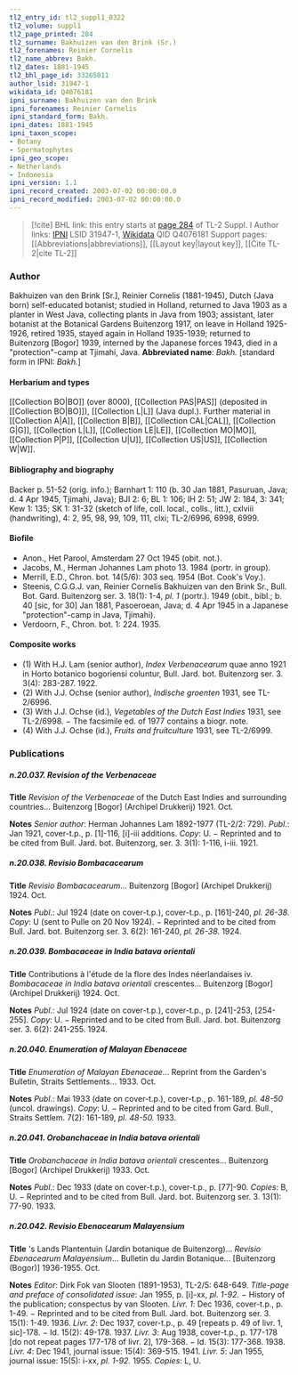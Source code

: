 ```yaml
---
tl2_entry_id: tl2_suppl1_0322
tl2_volume: suppl1
tl2_page_printed: 284
tl2_surname: Bakhuizen van den Brink (Sr.)
tl2_forenames: Reinier Cornelis
tl2_name_abbrev: Bakh.
tl2_dates: 1881-1945
tl2_bhl_page_id: 33265011
author_lsid: 31947-1
wikidata_id: Q4076181
ipni_surname: Bakhuizen van den Brink
ipni_forenames: Reinier Cornelis
ipni_standard_form: Bakh.
ipni_dates: 1881-1945
ipni_taxon_scope: 
- Botany
- Spermatophytes
ipni_geo_scope: 
- Netherlands
- Indonesia
ipni_version: 1.1
ipni_record_created: 2003-07-02 00:00:00.0
ipni_record_modified: 2003-07-02 00:00:00.0
---
```


> [!cite] BHL link: this entry starts at [page 284](https://www.biodiversitylibrary.org/page/33265011) of TL-2 Suppl. I
> Author links: [IPNI](https://www.ipni.org/a/31947-1) LSID 31947-1, [Wikidata](https://www.wikidata.org/wiki/Q4076181) QID Q4076181
> Support pages: [[Abbreviations|abbreviations]], [[Layout key|layout key]], [[Cite TL-2|cite TL-2]]

### Author

Bakhuizen van den Brink \[Sr.\], Reinier Cornelis (1881-1945), Dutch (Java born) self-educated botanist; studied in Holland, returned to Java 1903 as a planter in West Java, collecting plants in Java from 1903; assistant, later botanist at the Botanical Gardens Buitenzorg 1917, on leave in Holland 1925-1926, retired 1935, stayed again in Holland 1935-1939; returned to Buitenzorg \[Bogor\] 1939, interned by the Japanese forces 1943, died in a "protection"-camp at Tjimahi, Java. 
**Abbreviated name**: *Bakh.* \[standard form in IPNI: *Bakh.*\]

#### Herbarium and types

[[Collection BO|BO]] (over 8000), [[Collection PAS|PAS]] (deposited in [[Collection BO|BO]]), [[Collection L|L]] (Java dupl.). Further material in [[Collection A|A]], [[Collection B|B]], [[Collection CAL|CAL]], [[Collection G|G]], [[Collection L|L]], [[Collection LE|LE]], [[Collection MO|MO]], [[Collection P|P]], [[Collection U|U]], [[Collection US|US]], [[Collection W|W]].

#### Bibliography and biography

Backer p. 51-52 (orig. info.); Barnhart 1: 110 (b. 30 Jan 1881, Pasuruan, Java; d. 4 Apr 1945, Tjimahi, Java); BJI 2: 6; BL 1: 106; IH 2: 51; JW 2: 184, 3: 341; Kew 1: 135; SK 1: 31-32 (sketch of life, coll. local., colls., litt.), cxlviii (handwriting), 4: 2, 95, 98, 99, 109, 111, clxi; TL-2/6996, 6998, 6999.

#### Biofile

- Anon., Het Parool, Amsterdam 27 Oct 1945 (obit. not.).
- Jacobs, M., Herman Johannes Lam photo 13. 1984 (portr. in group).
- Merrill, E.D., Chron. bot. 14(5/6): 303 seq. 1954 (Bot. Cook's Voy.).
- Steenis, C.G.G.J. van, Reinier Cornelis Bakhuizen van den Brink Sr., Bull. Bot. Gard. Buitenzorg ser. 3. 18(1): 1-4, *pl. 1* (portr.). 1949 (obit., bibl.; b. 40 \[sic, for 30\] Jan 1881, Pasoeroean, Java; d. 4 Apr 1945 in a Japanese "protection"-camp in Java, Tjimahi).
- Verdoorn, F., Chron. bot. 1: 224. 1935.

#### Composite works

- (1) With H.J. Lam (senior author), *Index Verbenacearum* quae anno 1921 in Horto botanico bogoriensi coluntur, Bull. Jard. bot. Buitenzorg ser. 3. 3(4): 283-287. 1922.
- (2) With J.J. Ochse (senior author), *Indische groenten* 1931, see TL-2/6996.
- (3) With J.J. Ochse (id.), *Vegetables of the Dutch East Indies* 1931, see TL-2/6998. − The facsimile ed. of 1977 contains a biogr. note.
- (4) With J.J. Ochse (id.), *Fruits and fruitculture* 1931, see TL-2/6999.

### Publications

##### n.20.037. Revision of the Verbenaceae

**Title**
*Revision of the Verbenaceae* of the Dutch East Indies and surrounding countries... Buitenzorg \[Bogor\] (Archipel Drukkerij) 1921. Oct.

**Notes**
*Senior author*: Herman Johannes Lam 1892-1977 (TL-2/2: 729).
*Publ*.: Jan 1921, cover-t.p., p. \[1\]-116, \[i\]-iii additions. *Copy*: U. − Reprinted and to be cited from Bull. Jard. bot. Buitenzorg, ser. 3. 3(1): 1-116, i-iii. 1921.

##### n.20.038. Revisio Bombacacearum

**Title**
*Revisio Bombacacearum*... Buitenzorg \[Bogor\] (Archipel Drukkerij) 1924. Oct.

**Notes**
*Publ*.: Jul 1924 (date on cover-t.p.), cover-t.p., p. \[161\]-240, *pl. 26-38.* *Copy*: U (sent to Pulle on 20 Nov 1924). − Reprinted and to be cited from Bull. Jard. bot. Buitenzorg ser. 3. 6(2): 161-240, *pl. 26-38.* 1924.

##### n.20.039. Bombacaceae in India batava orientali

**Title**
Contributions à l'étude de la flore des Indes néerlandaises iv. *Bombacaceae in India batava orientali* crescentes... Buitenzorg \[Bogor\] (Archipel Drukkerij) 1924. Oct.

**Notes**
*Publ*.: Jul 1924 (date on cover-t.p.), cover-t.p., p. \[241\]-253, \[254-255\]. *Copy*: U. − Reprinted and to be cited from Bull. Jard. bot. Buitenzorg ser. 3. 6(2): 241-255. 1924.

##### n.20.040. Enumeration of Malayan Ebenaceae

**Title**
*Enumeration of Malayan Ebenaceae*... Reprint from the Garden's Bulletin, Straits Settlements... 1933. Oct.

**Notes**
*Publ*.: Mai 1933 (date on cover-t.p.), cover-t.p., p. 161-189, *pl. 48-50* (uncol. drawings).
*Copy*: U. − Reprinted and to be cited from Gard. Bull., Straits Settlem. 7(2): 161-189, *pl. 48-50.* 1933.

##### n.20.041. Orobanchaceae in India batava orientali

**Title**
*Orobanchaceae in India batava orientali* crescentes... Buitenzorg \[Bogor\] (Archipel Drukkerij) 1933. Oct.

**Notes**
*Publ*.: Dec 1933 (date on cover-t.p.), cover-t.p., p. \[77\]-90. *Copies*: B, U. − Reprinted and to be cited from Bull. Jard. bot. Buitenzorg ser. 3. 13(1): 77-90. 1933.

##### n.20.042. Revisio Ebenacearum Malayensium

**Title**
's Lands Plantentuin (Jardin botanique de Buitenzorg)... *Revisio Ebenacearum Malayensium*... Bulletin du Jardin Botanique... \[Buitenzorg (Bogor)\] 1936-1955. Oct.

**Notes**
*Editor*: Dirk Fok van Slooten (1891-1953), TL-2/5: 648-649.
*Title-page and preface of consolidated issue*: Jan 1955, p. \[i\]-xx, *pl. 1-92.* − History of the publication; conspectus by van Slooten.
*Livr. 1*: Dec 1936, cover-t.p., p. 1-49. − Reprinted and to be cited from Bull. Jard. bot. Buitenzorg ser. 3. 15(1): 1-49. 1936.
*Livr. 2*: Dec 1937, cover-t.p., p. 49 \[repeats p. 49 of livr. 1, sic\]-178. − Id. 15(2): 49-178. 1937.
*Livr. 3*: Aug 1938, cover-t.p., p. 177-178 \[do not repeat pages 177-178 of livr. 2\], 179-368. − Id. 15(3): 177-368. 1938.
*Livr. 4*: Dec 1941, journal issue: 15(4): 369-515. 1941.
*Livr. 5*: Jan 1955, journal issue: 15(5): i-xx, *pl. 1-92.* 1955.
*Copies*: L, U.

